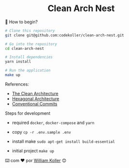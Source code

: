 <h1 align='center'> Clean Arch Nest</h1>

<p> 🚀 How to begin?</p>

```bash
# Clone this repository
git clone git@github.com:codekoller/clean-arch-nest.git

# Go into the repository
cd clean-arch-nest

# Install dependencies
yarn install

# Run the application
make up
```

<p align='left'>References:</p>

  - [The Clean Architecture](https://blog.cleancoder.com/uncle-bob/2012/08/13/the-clean-architecture.html)
  - [Hexagonal Architecture](https://alistair.cockburn.us/hexagonal-architecture/)
  - [Conventional Commits](https://www.conventionalcommits.org/en/v1.0.0/)

<p>Steps for development</p>

  - required `docker`, `docker-compose` and `yarn`

  - copy `cp -r .env.sample .env`

  - install make `sudo apt-get install build-essential`

  - initial project `make up`


⌨️ com ❤️ por [William Koller](https://gist.github.com/williamkoller) 😊